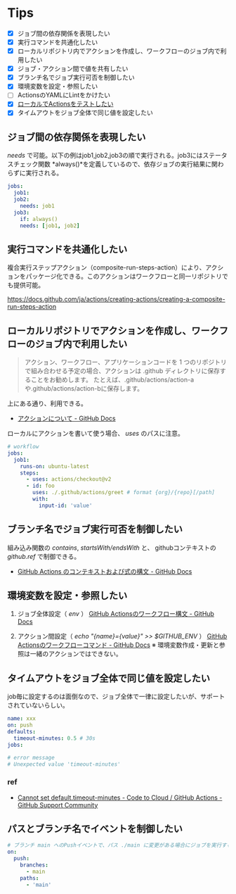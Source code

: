 # Tips

- [x] ジョブ間の依存関係を表現したい
- [x] 実行コマンドを共通化したい
- [x] ローカルリポジトリ内でアクションを作成し、ワークフローのジョブ内で利用したい
- [x] ジョブ・アクション間で値を共有したい
- [x] ブランチ名でジョブ実行可否を制御したい
- [x] 環境変数を設定・参照したい
- [ ] ActionsのYAMLにLintをかけたい
- [x] [ローカルでActionsをテストしたい](./local.md)
- [x] タイムアウトをジョブ全体で同じ値を設定したい

## ジョブ間の依存関係を表現したい

*needs* で可能。以下の例はjob1,job2,job3の順で実行される。job3にはステータスチェック関数 *always()*を定義しているので、依存ジョブの実行結果に関わらずに実行される。

```yml
jobs:
  job1:
  job2:
    needs: job1
  job3:
    if: always()
    needs: [job1, job2]
```

## 実行コマンドを共通化したい

複合実行ステップアクション（composite-run-steps-action）により、アクションをパッケージ化できる。このアクションはワークフローと同一リポジトリでも提供可能。

https://docs.github.com/ja/actions/creating-actions/creating-a-composite-run-steps-action

## ローカルリポジトリでアクションを作成し、ワークフローのジョブ内で利用したい

> アクション、ワークフロー、アプリケーションコードを 1 つのリポジトリで組み合わせる予定の場合、アクションは .github ディレクトリに保存することをお勧めします。 たとえば、.github/actions/action-aや.github/actions/action-bに保存します。

上にある通り、利用できる。

- [アクションについて - GitHub Docs](https://docs.github.com/ja/actions/creating-actions/about-actions#choosing-a-location-for-your-action)

ローカルにアクションを書いて使う場合、 *uses* のパスに注意。

```yml:workflow.yml
# workflow
jobs:
  job1:
    runs-on: ubuntu-latest
    steps:
      - uses: actions/checkout@v2
      - id: foo
        uses: ./.github/actions/greet # format {org}/{repo}[/path]
        with:
          input-id: 'value' 
```

## ブランチ名でジョブ実行可否を制御したい

組み込み関数の *contains*, *startsWith/endsWith* と、 githubコンテキストの *github.ref* で制御できる。

- [GitHub Actions のコンテキストおよび式の構文 - GitHub Docs](https://docs.github.com/ja/actions/reference/context-and-expression-syntax-for-github-actions#functions)

## 環境変数を設定・参照したい

1. ジョブ全体設定（ *env* ）
[GitHub Actionsのワークフロー構文 - GitHub Docs](https://docs.github.com/ja/actions/reference/workflow-syntax-for-github-actions#)

2. アクション間設定（ *echo "{name}={value}" >> $GITHUB_ENV* ）
[GitHub Actionsのワークフローコマンド - GitHub Docs](https://docs.github.com/ja/actions/reference/workflow-commands-for-github-actions#setting-an-environment-variable) ※ 環境変数作成・更新と参照は一緒のアクションではできない。

## タイムアウトをジョブ全体で同じ値を設定したい

job毎に設定するのは面倒なので、ジョブ全体で一律に設定したいが、サポートされていないらしい。

```yml
name: xxx
on: push
defaults:
  timeout-minutes: 0.5 # 30s
jobs:

# error message
# Unexpected value 'timeout-minutes'
```

### ref

- [Cannot set default.timeout-minutes - Code to Cloud / GitHub Actions - GitHub Support Community](https://github.community/t/cannot-set-default-timeout-minutes/118164)

## パスとブランチ名でイベントを制御したい

```yml
# ブランチ main へのPushイベントで、パス ./main に変更がある場合にジョブを実行する。
on:
  push:
    branches:
      - main
    paths:
      - 'main'
```
